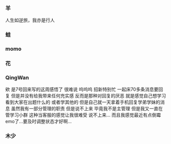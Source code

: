 ### 羊
人生如逆旅，我亦是行人

### 蛙

### momo


### 花


### QingWan
欸 是7号回来写的这周感悟了 很难说 呜呜呜 招新特别忙 一起床70多条消息要回复 但是并没有给我带来任何充实感 反而是那种对回复的厌恶 就是感觉自己想学习 看到大家在出题什么的 或者学其他的 但是自己就一天拿着手机回复学弟学妹的消息 虽然我有一部分管理的职责 但是说不上来 毕竟我不是主管理 但是我又一直在管学习小群 这种当客服的感觉让我很难受 说不上来... 而且我感觉最近有点倒霉 emo了...要及时调整状态才好啊...

### 木少
